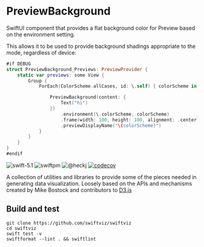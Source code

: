 # PreviewBackground

SwiftUI component that provides a flat background color for Preview based on the environment setting.

This allows it to be used to provide background shadings appropriate to the mode, regardless of device:

```swift
#if DEBUG
struct PreviewBackground_Previews: PreviewProvider {
    static var previews: some View {
        Group {
            ForEach(ColorScheme.allCases, id: \.self) { colorScheme in

                PreviewBackground(content: {
                    Text("hi")
                })
                    .environment(\.colorScheme, colorScheme)
                    .frame(width: 100, height: 100, alignment: .center)
                    .previewDisplayName("\(colorScheme)")
            }
        }
    }
}
#endif
```

![swift-5.1](https://img.shields.io/badge/Swift-5.1-orange.svg "Swift 5.1")
![swiftpm](https://img.shields.io/badge/swiftpm-compatible-brightgreen.svg?style=flat "SwiftPM Compatible")
![@heckj](https://img.shields.io/badge/twitter-@heckj-blue.svg?style=flat "Twitter: @heckj")
[![codecov](https://codecov.io/gh/heckj/PreviewBackground/branch/master/graph/badge.svg)](https://codecov.io/gh/heckj/PreviewBackground)

A collection of utilities and libraries to provide some of the pieces needed in generating data visualization.
Loosely based on the APIs and mechanisms created by Mike Bostock and contributors to [D3.js](https://d3js.org)

## Build and test

    git clone https://github.com/swiftviz/swiftviz
    cd swiftviz
    swift test -v
    swiftformat --lint . && swiftlint
